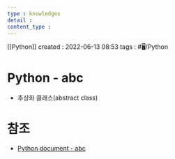 ```yaml
---
type : knowledges
detail : 
content_type :
---
```


[[Python]]
created : 2022-06-13 08:53
tags : #🖥️/Python 

# Python - abc
- 추상화 클래스(abstract class)

# 참조
- [Python document - abc](https://docs.python.org/ko/3/library/abc.html?highlight=abc#module-abc)
